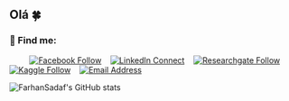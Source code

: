 ## Olá 🍀

<!--
**FarhanSadaf/FarhanSadaf** is a ✨ _special_ ✨ repository because its `README.md` (this file) appears on your GitHub profile.
### Hi there 👋

Here are some ideas to get you started:

- 🔭 I’m currently working on ...
- 🌱 I’m currently learning ...
- 👯 I’m looking to collaborate on ...
- 🤔 I’m looking for help with ...
- 💬 Ask me about ...
- 📫 How to reach me: ...
- 😄 Pronouns: ...
- ⚡ Fun fact: ...
-->

### 🔗 Find me:
&nbsp;&nbsp;&nbsp;&nbsp;&nbsp;&nbsp;&nbsp;&nbsp;
[![Facebook Follow](https://img.shields.io/badge/%20-itsFSadaf-black?color=14171A&labelColor=1976d2&logo=facebook&logoColor=ffffff)]( https://www.facebook.com/itsFSadaf/)
&nbsp;&nbsp;
[![LinkedIn Connect](https://img.shields.io/badge/%20-farhansadaf-black?color=14171A&labelColor=0e76a8&logo=linkedin&logoColor=ffffff)](https://www.linkedin.com/in/farhansadaf/) 
&nbsp;&nbsp;
[![Researchgate Follow](https://img.shields.io/badge/%20-farhansadaf-black?color=14171A&labelColor=0e76a8&logo=researchgate&logoColor=ffffff)](https://www.researchgate.net/profile/Farhan-Sadaf)
&nbsp;&nbsp;
[![Kaggle Follow](https://img.shields.io/badge/%20-farhansadaf-black?color=14171A&labelColor=1976d2&logo=kaggle&logoColor=ffffff)](https://www.kaggle.com/farhansadaf)
&nbsp;&nbsp;
[![Email Address](https://img.shields.io/badge/%20-imfarhansadaf@gmail.com-black?color=14171A&labelColor=D44638&logo=gmail&logoColor=fff)](mailto:imfarhansadaf@gmail.com)

![FarhanSadaf's GitHub stats](https://github-readme-stats-q2mtlfsgz-farhansadaf.vercel.app/api?username=FarhanSadaf&show_icons=true&theme=gotham&count_private=true&hide_border=true&hide=contribs,issues)

<!--
[![Top Langs](https://github-readme-stats.vercel.app/api/top-langs/?username=FarhanSadaf&theme=gotham&hide_border=true)](https://github.com/anuraghazra/github-readme-stats)
-->

